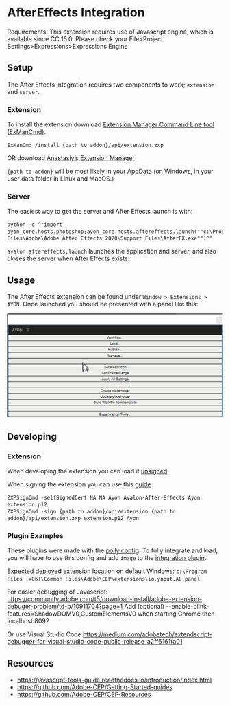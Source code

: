 # AfterEffects Integration

Requirements: This extension requires use of Javascript engine, which is
available since CC 16.0.
Please check your File>Project Settings>Expressions>Expressions Engine

## Setup

The After Effects integration requires two components to work; `extension` and `server`.

### Extension

To install the extension download [Extension Manager Command Line tool (ExManCmd)](https://github.com/Adobe-CEP/Getting-Started-guides/tree/master/Package%20Distribute%20Install#option-2---exmancmd).

```
ExManCmd /install {path to addon}/api/extension.zxp
```
OR
download [Anastasiy’s Extension Manager](https://install.anastasiy.com/)

`{path to addon}` will be most likely in your AppData (on Windows, in your user data folder in Linux and MacOS.)

### Server

The easiest way to get the server and After Effects launch is with:

```
python -c ^"import ayon_core.hosts.photoshop;ayon_core.hosts.aftereffects.launch(""c:\Program Files\Adobe\Adobe After Effects 2020\Support Files\AfterFX.exe"")^"
```

`avalon.aftereffects.launch` launches the application and server, and also closes the server when After Effects exists.

## Usage

The After Effects extension can be found under `Window > Extensions > AYON`. Once launched you should be presented with a panel like this:

![Ayon Panel](panel.png "Ayon Panel")


## Developing

### Extension
When developing the extension you can load it [unsigned](https://github.com/Adobe-CEP/CEP-Resources/blob/master/CEP_9.x/Documentation/CEP%209.0%20HTML%20Extension%20Cookbook.md#debugging-unsigned-extensions).

When signing the extension you can use this [guide](https://github.com/Adobe-CEP/Getting-Started-guides/tree/master/Package%20Distribute%20Install#package-distribute-install-guide).

```
ZXPSignCmd -selfSignedCert NA NA Ayon Avalon-After-Effects Ayon extension.p12
ZXPSignCmd -sign {path to addon}/api/extension {path to addon}/api/extension.zxp extension.p12 Ayon
```

### Plugin Examples

These plugins were made with the [polly config](https://github.com/mindbender-studio/config). To fully integrate and load, you will have to use this config and add `image` to the [integration plugin](https://github.com/mindbender-studio/config/blob/master/polly/plugins/publish/integrate_asset.py).

Expected deployed extension location on default Windows:
`c:\Program Files (x86)\Common Files\Adobe\CEP\extensions\io.ynput.AE.panel`

For easier debugging of Javascript:
https://community.adobe.com/t5/download-install/adobe-extension-debuger-problem/td-p/10911704?page=1
Add (optional) --enable-blink-features=ShadowDOMV0,CustomElementsV0 when starting Chrome
then localhost:8092

Or use Visual Studio Code https://medium.com/adobetech/extendscript-debugger-for-visual-studio-code-public-release-a2ff6161fa01
## Resources
  - https://javascript-tools-guide.readthedocs.io/introduction/index.html
  - https://github.com/Adobe-CEP/Getting-Started-guides
  - https://github.com/Adobe-CEP/CEP-Resources
